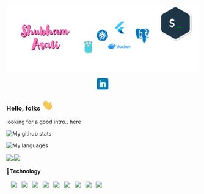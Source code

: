 [![Header](https://github.com/ShubhmAsati/shubhmasati/blob/master/header/header.png "Header")](https://github.com/shubhmasati)
<p align='center'>
  <a href="www.linkedin.com/in/asatishubham"><img height="30" src="https://github.com/ShubhmAsati/shubhmasati/blob/master/icons/linkedin.png?raw=true"></a>
</p>

### Hello, folks <img src="https://github.com/ShubhmAsati/shubhmasati/blob/master/gifs/wave.gif" width="30px">
looking for a good intro.. here

![My github stats](https://github-readme-stats.vercel.app/api?username=shubhmasati&show_icons=true&theme=radical)

![My languages](https://github-readme-stats.vercel.app/api/top-langs?username=shubhmasati&show_icons=true&theme=radical&layout=compact)

<a href="https://github.com/shubhmasati/shubhmasati">
  <img align="center" src="https://github-readme-stats.vercel.app/api?username=shubhmasati&show_icons=true&theme=radical" />
</a>
<a href="https://github.com/shubhmasati/shubhmasati">
  <img align="center" src="https://github-readme-stats.vercel.app/api/top-langs?username=shubhmasati&show_icons=true&theme=gradient&layout=compact" />
</a>

#### :wrench:Technology
&nbsp;&nbsp;&nbsp;![](https://img.shields.io/badge/code-golang-brightgreen)&nbsp;&nbsp;
![](https://img.shields.io/badge/code-dart-brightgreen)&nbsp;&nbsp;
![](https://img.shields.io/badge/code-nodejs-brightgreen)&nbsp;&nbsp;
![](https://img.shields.io/badge/tool-docker-brightgreen)&nbsp;&nbsp;
![](https://img.shields.io/badge/tool-kubernetes-brightgreen)&nbsp;&nbsp;
![](https://img.shields.io/badge/tool-flutter-brightgreen)&nbsp;&nbsp;
![](https://img.shields.io/badge/tool-grpc-brightgreen)&nbsp;&nbsp;
![](https://img.shields.io/badge/database-postgres-brightgreen)&nbsp;&nbsp;
![](https://img.shields.io/badge/database-mongodb-brightgreen)&nbsp;&nbsp;

<!--
**ShubhmAsati/shubhmasati** is a ✨ _special_ ✨ repository because its `README.md` (this file) appears on your GitHub profile.



Here are some ideas to get you started:

- 🔭 I’m currently working on ...
- 🌱 I’m currently learning ...
- 👯 I’m looking to collaborate on ...
- 🤔 I’m looking for help with ...
- 💬 Ask me about ...
- 📫 How to reach me: ...
- 😄 Pronouns: ...
- ⚡ Fun fact: ...
-->
